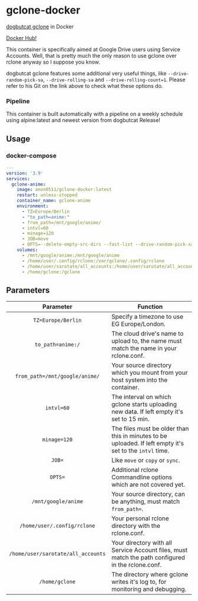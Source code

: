 # gclone-docker
[dogbutcat gclone](https://github.com/dogbutcat/gclone) in Docker

[Docker Hub!](https://hub.docker.com/r/anon0511/gclone-docker)

This container is specifically aimed at Google Drive users using Service Accounts. Well, that is pretty much the only reason to use gclone over rclone anyway so I suppose you know.

dogbutcat gclone features some additional very useful things, like `--drive-random-pick-sa`, `--drive-rolling-sa` and `--drive-rolling-count=1`. Please refer to his Git on the link above to check what these options do.


### Pipeline

This container is built automatically with a pipeline on a weekly schedule using alpine:latest and newest version from dogbutcat Release!


## Usage


### docker-compose

```yaml
---
version: '3.9'
services:
  gclone-anime:
    image: anon0511/gclone-docker:latest
    restart: unless-stopped
    container_name: gclone-anime
    environment:
      - TZ=Europe/Berlin
      - "to_path=anime:"
      - from_path=/mnt/google/anime/
      - intvl=60
      - minage=120
      - JOB=move
      - OPTS=--delete-empty-src-dirs --fast-list --drive-random-pick-sa --drive-rolling-sa --drive-rolling-count=1 --filter='- *.!qB'
    volumes:
      - /mnt/google/anime:/mnt/google/anime
      - /home/user/.config/rclone:/var/gclone/.config/rclone
      - /home/user/sarotate/all_accounts:/home/user/sarotate/all_accounts
      - /home/gclone:/gclone
```


## Parameters


| Parameter | Function |
| :----: | --- |
| `TZ=Europe/Berlin` | Specify a timezone to use EG Europe/London. |
| `to_path=anime:/` | The cloud drive's name to upload to, the name must match the name in your rclone.conf. |
| `from_path=/mnt/google/anime/` | Your source directory which you mount from your host system into the container. |
| `intvl=60` | The interval on which gclone starts uploading new data. If left empty it's set to 15 min. |
| `minage=120` | The files must be older than this in minutes to be uploaded. If left empty it's set to the `intvl` time. |
| `JOB=` | Like `move` or `copy` or `sync`. |
| `OPTS=` | Additional rclone Commandline options which are not covered yet. |
| `/mnt/google/anime` | Your source directory, can be anything, must match `from_path=`. |
| `/home/user/.config/rclone` | Your personal rclone directory with the rclone.conf. |
| `/home/user/sarotate/all_accounts` | Your directory with all Service Account files, must match the path configured in the rclone.conf. |
| `/home/gclone` | The directory where gclone writes it's log to, for monitoring and debugging. |


